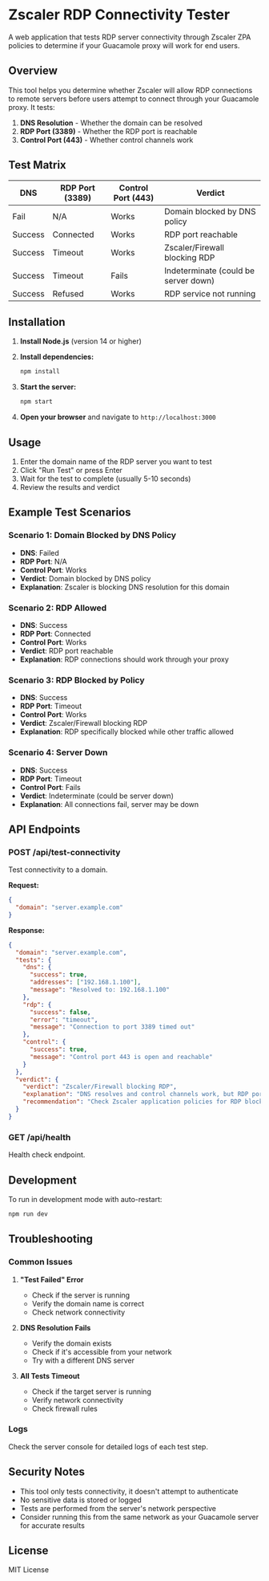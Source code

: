 # Zscaler RDP Connectivity Tester

A web application that tests RDP server connectivity through Zscaler ZPA policies to determine if your Guacamole proxy will work for end users.

## Overview

This tool helps you determine whether Zscaler will allow RDP connections to remote servers before users attempt to connect through your Guacamole proxy. It tests:

1. **DNS Resolution** - Whether the domain can be resolved
2. **RDP Port (3389)** - Whether the RDP port is reachable
3. **Control Port (443)** - Whether control channels work

## Test Matrix

| DNS     | RDP Port (3389) | Control Port (443) | Verdict                              |
| ------- | --------------- | ------------------ | ------------------------------------ |
| Fail    | N/A             | Works             | Domain blocked by DNS policy         |
| Success | Connected       | Works             | RDP port reachable                   |
| Success | Timeout         | Works             | Zscaler/Firewall blocking RDP        |
| Success | Timeout         | Fails             | Indeterminate (could be server down) |
| Success | Refused         | Works             | RDP service not running              |

## Installation

1. **Install Node.js** (version 14 or higher)

2. **Install dependencies:**
   ```bash
   npm install
   ```

3. **Start the server:**
   ```bash
   npm start
   ```

4. **Open your browser** and navigate to `http://localhost:3000`

## Usage

1. Enter the domain name of the RDP server you want to test
2. Click "Run Test" or press Enter
3. Wait for the test to complete (usually 5-10 seconds)
4. Review the results and verdict

## Example Test Scenarios

### Scenario 1: Domain Blocked by DNS Policy
- **DNS**: Failed
- **RDP Port**: N/A
- **Control Port**: Works
- **Verdict**: Domain blocked by DNS policy
- **Explanation**: Zscaler is blocking DNS resolution for this domain

### Scenario 2: RDP Allowed
- **DNS**: Success
- **RDP Port**: Connected
- **Control Port**: Works
- **Verdict**: RDP port reachable
- **Explanation**: RDP connections should work through your proxy

### Scenario 3: RDP Blocked by Policy
- **DNS**: Success
- **RDP Port**: Timeout
- **Control Port**: Works
- **Verdict**: Zscaler/Firewall blocking RDP
- **Explanation**: RDP specifically blocked while other traffic allowed

### Scenario 4: Server Down
- **DNS**: Success
- **RDP Port**: Timeout
- **Control Port**: Fails
- **Verdict**: Indeterminate (could be server down)
- **Explanation**: All connections fail, server may be down

## API Endpoints

### POST /api/test-connectivity
Test connectivity to a domain.

**Request:**
```json
{
  "domain": "server.example.com"
}
```

**Response:**
```json
{
  "domain": "server.example.com",
  "tests": {
    "dns": {
      "success": true,
      "addresses": ["192.168.1.100"],
      "message": "Resolved to: 192.168.1.100"
    },
    "rdp": {
      "success": false,
      "error": "timeout",
      "message": "Connection to port 3389 timed out"
    },
    "control": {
      "success": true,
      "message": "Control port 443 is open and reachable"
    }
  },
  "verdict": {
    "verdict": "Zscaler/Firewall blocking RDP",
    "explanation": "DNS resolves and control channels work, but RDP port times out...",
    "recommendation": "Check Zscaler application policies for RDP blocking..."
  }
}
```

### GET /api/health
Health check endpoint.

## Development

To run in development mode with auto-restart:

```bash
npm run dev
```

## Troubleshooting

### Common Issues

1. **"Test Failed" Error**
   - Check if the server is running
   - Verify the domain name is correct
   - Check network connectivity

2. **DNS Resolution Fails**
   - Verify the domain exists
   - Check if it's accessible from your network
   - Try with a different DNS server

3. **All Tests Timeout**
   - Check if the target server is running
   - Verify network connectivity
   - Check firewall rules

### Logs

Check the server console for detailed logs of each test step.

## Security Notes

- This tool only tests connectivity, it doesn't attempt to authenticate
- No sensitive data is stored or logged
- Tests are performed from the server's network perspective
- Consider running this from the same network as your Guacamole server for accurate results

## License

MIT License
